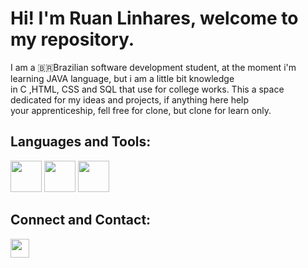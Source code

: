 
# Hi! I'm Ruan Linhares, welcome to my repository.
<p>I am a 🇧🇷Brazilian software development student, at the moment i'm learning JAVA language, but i am a little bit knowledge<br>in C ,HTML, CSS and SQL that use for college works. This a space dedicated for my ideas and projects, if anything here help <br>your apprenticeship, fell free for clone, but clone for learn only.</p>

## Languages and Tools:
<div style = "display:inline-block;">
<img height = "50px" width = "50px" src = "https://logospng.org/download/java/logo-java-512.png" >
<img height = "50px" width = "50px" src = "https://logospng.org/download/python/logo-python-512.png" >
<img height = "50px" width = "50px" src = "https://logospng.org/download/docker/docker-512.png"> 
</div>
<br>

## Connect and Contact:
<div>
  <a href = "https://www.linkedin.com/in/ruan-linhares-908175284/?originalSubdomain=br" target = "_blank"><img  height ="30px" src = "https://img.shields.io/badge/-LinkedIn-%230077B5?style=for-the-badge&logo=linkedin&logoColor=white" target = "_blank"></a>
</div>


